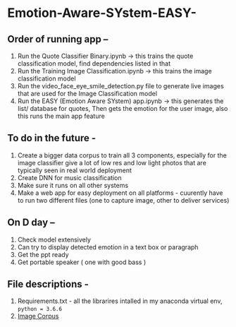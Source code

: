 # Emotion-Aware-SYstem-EASY-

## Order of running app – <br>
1.	Run the Quote Classifier Binary.ipynb -> this trains the quote classification model, find dependencies listed in that
2.  Run the Training Image Classification.ipynb -> this trains the image classification model 
2.	Run the video_face_eye_smile_detection.py file to generate live images that are used for the Image Classification model
3.	Run the EASY (Emotion Aware SYstem) app.ipynb -> this generates the list/ database for quotes, Then gets the emotion for the user image, also this runs the main app feature
## To do in the future - <br>
1. Create a bigger data corpus to train all 3 components, especially for the image classifier give a lot of low res and low light photos that are typically seen in real world deployment
2. Create DNN for music classification
3. Make sure it runs on all other systems
4. Make a web app for easy deployment on all platforms - cuurently have to run two different files (one to capture image, other to deliver services)
## On D day – <br>
1. Check model extensively 
2. Can try to display detected emotion in a text box or paragraph
3. Get the ppt ready
4. Get portable speaker ( one with good bass )
## File descriptions - <br>
1. Requirements.txt - all the librarires intalled in my anaconda virtual env, ```python = 3.6.6``` 
2. [Image Corpus](https://drive.google.com/open?id=1Rq9An3UKM_iI_Y_yxWcN4hl-Z7-vfQgC)
